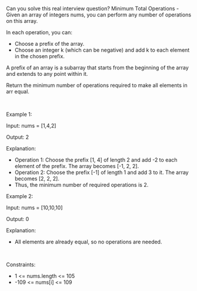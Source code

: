 Can you solve this real interview question? Minimum Total Operations - Given an array of integers nums, you can perform any number of operations on this array.

In each operation, you can:

 * Choose a prefix of the array.
 * Choose an integer k (which can be negative) and add k to each element in the chosen prefix.

A prefix of an array is a subarray that starts from the beginning of the array and extends to any point within it.

Return the minimum number of operations required to make all elements in arr equal.

 

Example 1:

Input: nums = [1,4,2]

Output: 2

Explanation:

 * Operation 1: Choose the prefix [1, 4] of length 2 and add -2 to each element of the prefix. The array becomes [-1, 2, 2].
 * Operation 2: Choose the prefix [-1] of length 1 and add 3 to it. The array becomes [2, 2, 2].
 * Thus, the minimum number of required operations is 2.

Example 2:

Input: nums = [10,10,10]

Output: 0

Explanation:

 * All elements are already equal, so no operations are needed.

 

Constraints:

 * 1 <= nums.length <= 105
 * -109 <= nums[i] <= 109